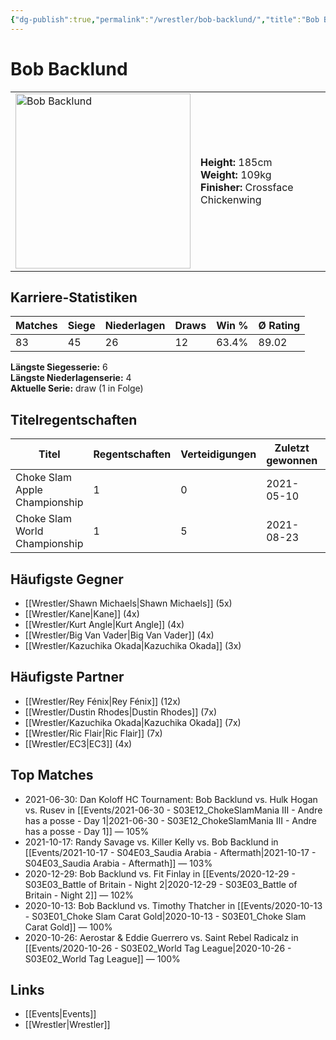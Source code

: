 ```yaml
---
{"dg-publish":true,"permalink":"/wrestler/bob-backlund/","title":"Bob Backlund","tags":["wrestler"],"noteIcon":""}
---
```



# Bob Backlund

<table>
        <tr>
        <td><img src="https://github.com/CptSpaulding1980/choke-slam-wrestling/releases/download/images/Bob_Backlund.png" width="280" alt="Bob Backlund"></td>
        <td>
        <b>Height:</b> 185cm<br>
        <b>Weight:</b> 109kg<br>
        <b>Finisher:</b> Crossface Chickenwing<br>
        </td>
        </tr>
        </table>
        
## Karriere-Statistiken

| Matches | Siege | Niederlagen | Draws | Win % | Ø Rating |
|---------|-------|-------------|-------|-------|-----------|
| 83 | 45 | 26 | 12 | 63.4% | 89.02 |

**Längste Siegesserie:** 6<br>**Längste Niederlagenserie:** 4<br>**Aktuelle Serie:** draw (1 in Folge)

## Titelregentschaften
| Titel | Regentschaften | Verteidigungen | Zuletzt gewonnen | Aktuell |
|-------|---------------|----------------|------------------|---------|
| Choke Slam Apple Championship | 1 | 0 | 2021-05-10 |  |
| Choke Slam World Championship | 1 | 5 | 2021-08-23 |  |


## Häufigste Gegner
- [[Wrestler/Shawn Michaels\|Shawn Michaels]] (5x)
- [[Wrestler/Kane\|Kane]] (4x)
- [[Wrestler/Kurt Angle\|Kurt Angle]] (4x)
- [[Wrestler/Big Van Vader\|Big Van Vader]] (4x)
- [[Wrestler/Kazuchika Okada\|Kazuchika Okada]] (3x)

## Häufigste Partner
- [[Wrestler/Rey Fénix\|Rey Fénix]] (12x)
- [[Wrestler/Dustin Rhodes\|Dustin Rhodes]] (7x)
- [[Wrestler/Kazuchika Okada\|Kazuchika Okada]] (7x)
- [[Wrestler/Ric Flair\|Ric Flair]] (7x)
- [[Wrestler/EC3\|EC3]] (4x)

## Top Matches
- 2021-06-30: Dan Koloff HC Tournament: Bob Backlund vs. Hulk Hogan vs. Rusev  in [[Events/2021-06-30 - S03E12_ChokeSlamMania III - Andre has a posse - Day 1\|2021-06-30 - S03E12_ChokeSlamMania III - Andre has a posse - Day 1]] — 105%
- 2021-10-17: Randy Savage vs. Killer Kelly vs. Bob Backlund in [[Events/2021-10-17 - S04E03_Saudia Arabia - Aftermath\|2021-10-17 - S04E03_Saudia Arabia - Aftermath]] — 103%
- 2020-12-29: Bob Backlund vs. Fit Finlay in [[Events/2020-12-29 - S03E03_Battle of Britain - Night 2\|2020-12-29 - S03E03_Battle of Britain - Night 2]] — 102%
- 2020-10-13: Bob Backlund vs. Timothy Thatcher in [[Events/2020-10-13 - S03E01_Choke Slam Carat Gold\|2020-10-13 - S03E01_Choke Slam Carat Gold]] — 100%
- 2020-10-26: Aerostar & Eddie Guerrero vs. Saint Rebel Radicalz in [[Events/2020-10-26 - S03E02_World Tag League\|2020-10-26 - S03E02_World Tag League]] — 100%

## Links
- [[Events\|Events]]
- [[Wrestler\|Wrestler]]
